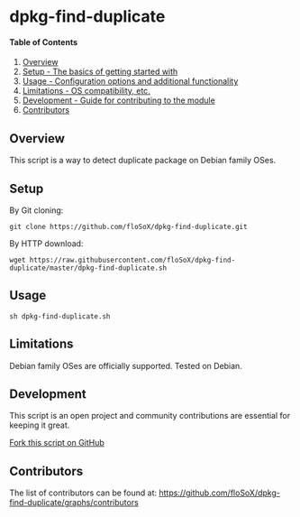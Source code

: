# dpkg-find-duplicate

#### Table of Contents

1. [Overview](#overview)
2. [Setup - The basics of getting started with](#setup)
3. [Usage - Configuration options and additional functionality](#usage)
4. [Limitations - OS compatibility, etc.](#limitations)
5. [Development - Guide for contributing to the module](#development)
6. [Contributors](#contributors)

## Overview

This script is a way to detect duplicate package on Debian family OSes.

## Setup

By Git cloning:

```shell
git clone https://github.com/floSoX/dpkg-find-duplicate.git
```
By HTTP download:

```shell
wget https://raw.githubusercontent.com/floSoX/dpkg-find-duplicate/master/dpkg-find-duplicate.sh
```

## Usage

```shell
sh dpkg-find-duplicate.sh
```

## Limitations

Debian family OSes are officially supported. Tested on Debian.

## Development

This script is an open project and community contributions are essential for keeping it great.

[Fork this script on GitHub](https://github.com/floSoX/dpkg-find-duplicate/fork)

## Contributors

The list of contributors can be found at: https://github.com/floSoX/dpkg-find-duplicate/graphs/contributors
